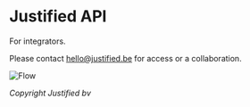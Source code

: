 # Justified API

For integrators.

Please contact hello@justified.be for access or a collaboration.

![Flow](https://justified.be/content/home/02-upload.svg)

_Copyright Justified bv_
